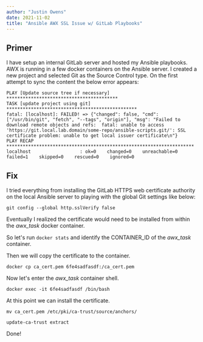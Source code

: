 ```yaml
---
author: "Justin Owens"
date: 2021-11-02
title: "Ansible AWX SSL Issue w/ GitLab Playbooks"
---
```


## Primer
I have setup an internal GitLab server and hosted my Ansible playbooks.  AWX is running in a few docker containers on the Ansible server.  I created a new project and selected Git as the Source Control type.  On the first attempt to sync the content the below error appears:

```
PLAY [Update source tree if necessary] *****************************************
TASK [update project using git] ************************************************
fatal: [localhost]: FAILED! => {"changed": false, "cmd": ["/usr/bin/git", "fetch", "--tags", "origin"], "msg": "Failed to download remote objects and refs:  fatal: unable to access 'https://git.local.lab.domain/some-repo/ansible-scripts.git/': SSL certificate problem: unable to get local issuer certificate\n"}
PLAY RECAP *********************************************************************
localhost                  : ok=0    changed=0    unreachable=0    failed=1    skipped=0    rescued=0    ignored=0
```

## Fix
I tried everything from installing the GitLab HTTPS web certificate authority on the local Ansible server to playing with the global Git settings like below:

````
git config --global http.sslVerify false
````
Eventually I realized the certificate would need to be installed from within the *awx_task* docker container.

So let's run ``docker stats`` and identify the CONTAINER_ID of the *awx_task* container.

Then we will copy the certificate to the container.
````
docker cp ca_cert.pem 6fe4sadfasdf:/ca_cert.pem
````
Now let's enter the *awx_task* container shell.
````
docker exec -it 6fe4sadfasdf /bin/bash
````
At this point we can install the certificate.
````
mv ca_cert.pem /etc/pki/ca-trust/source/anchors/
````
````
update-ca-trust extract
````
Done!